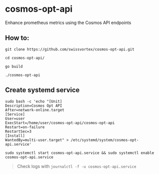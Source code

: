 # cosmos-opt-api
Enhance prometheus metrics using the Cosmos API endpoints


## How to:
```
git clone https://github.com/swissvortex/cosmos-opt-api.git

cd cosmos-opt-api/

go build

./cosmos-opt-api
```

## Create systemd service
```
sudo bash -c 'echo "[Unit]
Description=Cosmos Opt API
After=network-online.target
[Service]
User=user
ExecStart=/home/user/cosmos-opt-api/cosmos-opt-api
Restart=on-failure
RestartSec=3
[Install]
WantedBy=multi-user.target" > /etc/systemd/system/cosmos-opt-api.service'
```

`sudo systemctl start cosmos-opt-api.service && sudo systemctl enable cosmos-opt-api.service`

> Check logs with `journalctl -f -u cosmos-opt-api.service`